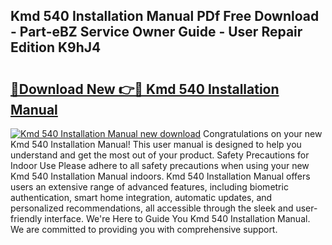 ## Kmd 540 Installation Manual PDf Free Download - Part-eBZ Service Owner Guide - User Repair Edition K9hJ4

# <h2><a href="http://bc65929.oget.top/?id=Kmd+540+Installation+Manual">🔗Download New 👉🔴 Kmd 540 Installation Manual</a></h2>

[![Kmd 540 Installation Manual new download](https://i.imgur.com/5g1atiW.png)](http://bc65929.oget.top/?id=Kmd+540+Installation+Manual)
Congratulations on your new Kmd 540 Installation Manual! This user manual is designed to help you understand and get the most out of your product. Safety Precautions for Indoor Use Please adhere to all safety precautions when using your new Kmd 540 Installation Manual indoors. Kmd 540 Installation Manual offers users an extensive range of advanced features, including biometric authentication, smart home integration, automatic updates, and personalized recommendations, all accessible through the sleek and user-friendly interface. We're Here to Guide You Kmd 540 Installation Manual. We are committed to providing you with comprehensive support.
